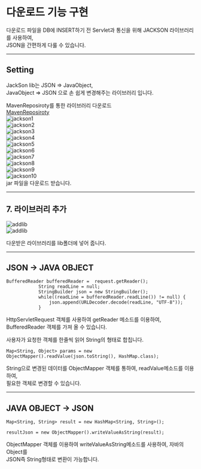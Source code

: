 # 다운로드 기능 구현

다운로드 파일을 DB에 INSERT하기 전 Servlet과 통신을 위해 JACKSON 라이브러리를 사용하여,  
JSON을 간편하게 다룰 수 있습니다.

---

## Setting

JackSon lib는 JSON => JavaObject,  
JavaObject => JSON 으로 손 쉽게 변경해주는 라이브러리 입니다.

MavenReposiroty를 통한 라이브러리 다운로드  
[MavenReposiroty](https://mvnrepository.com/)  
![jackson1](./image/jackson1.png)  
![jackson2](./image/jackson2.png)  
![jackson3](./image/jackson3.png)  
![jackson4](./image/jackson4.png)  
![jackson5](./image/jackson5.png)  
![jackson6](./image/jackson6.png)  
![jackson7](./image/jackson7.png)  
![jackson8](./image/jackson8.png)  
![jackson9](./image/jackson9.png)  
![jackson10](./image/jackson10.png)  
 jar 파일을 다운로드 받습니다.

---

## 7. 라이브러리 추가

![addlib](./image/project_addlib.png)  
![addlib](./image/project_addlib_2.png)

다운받은 라이브러리를 lib폴더에 넣어 줍니다.

---

## JSON -> JAVA OBJECT

```
BufferedReader bufferedReader =  request.getReader();
			String readLine = null;
			StringBuilder json = new StringBuilder();
			while((readLine = bufferedReader.readLine()) != null) {
				json.append(URLDecoder.decode(readLine, "UTF-8"));
			}
```

HttpServletRequest 객체를 사용하여 getReader 메소드를 이용하여, BufferedReader 객체를 가져 올 수 있습니다.

사용자가 요청한 객체를 한줄씩 읽어 String의 형태로 합칩니다.

```
Map<String, Object> params = new ObjectMapper().readValue(json.toString(), HashMap.class);
```

String으로 변경된 데이터를 ObjectMapper 객체를 통하여, readValue메소드를 이용하여,  
필요한 객체로 변경할 수 있습니다.

---

## JAVA OBJECT -> JSON

```
Map<String, String> result = new HashMap<String, String>();
```

```
resultJson = new ObjectMapper().writeValueAsString(result);
```

ObjectMapper 객체를 이용하여 writeValueAsString메소드를 사용하여, 자바의 Object를  
JSON즉 String형태로 변환이 가능합니다.
